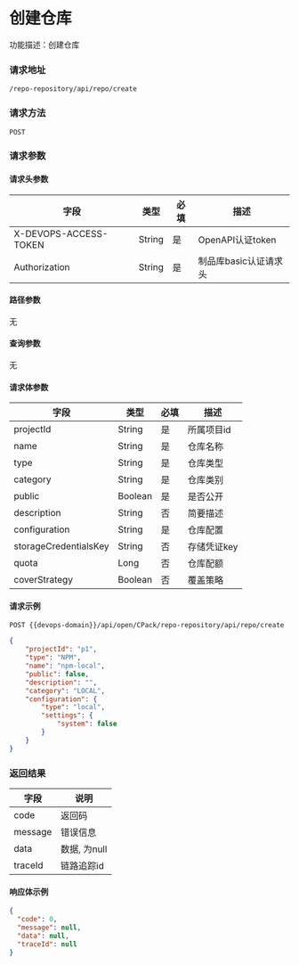 # 创建仓库

功能描述：创建仓库

### 请求地址

```
/repo-repository/api/repo/create
```

### 请求方法

`POST`

### 请求参数

#### 请求头参数

| 字段                  | 类型   | 必填 | 描述                  |
| --------------------- | ------ | ---- | --------------------- |
| X-DEVOPS-ACCESS-TOKEN | String | 是   | OpenAPI认证token      |
| Authorization         | String | 是   | 制品库basic认证请求头 |

#### 路径参数

无

#### 查询参数

无

#### 请求体参数

| 字段                    | 类型      | 必填  | 描述      |
|-----------------------|---------|-----|---------|
| projectId             | String  | 是   | 所属项目id  |
| name                  | String  | 是   | 仓库名称    |
| type                  | String  | 是   | 仓库类型    |
| category              | String  | 是   | 仓库类别    |
| public                | Boolean | 是   | 是否公开    |
| description           | String  | 否   | 简要描述    |
| configuration         | String  | 是   | 仓库配置    |
| storageCredentialsKey | String  | 否   | 存储凭证key |
| quota                 | Long    | 否   | 仓库配额    |
| coverStrategy         | Boolean | 否   | 覆盖策略    |

#### 请求示例

```http
POST {{devops-domain}}/api/open/CPack/repo-repository/api/repo/create
```

```json
{
    "projectId": "p1",
    "type": "NPM",
    "name": "npm-local",
    "public": false,
    "description": "",
    "category": "LOCAL",
    "configuration": {
        "type": "local",
        "settings": {
            "system": false
        }
    }
}
```



### 返回结果

| 字段      | 说明        |
|---------|-----------|
| code    | 返回码       |
| message | 错误信息      |
| data    | 数据, 为null |
| traceId | 链路追踪id    |

#### 响应体示例

```json
{
  "code": 0,
  "message": null,
  "data": null,
  "traceId": null
}
```
